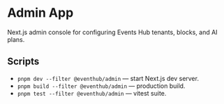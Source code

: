 # Admin App

Next.js admin console for configuring Events Hub tenants, blocks, and AI plans.

## Scripts

- `pnpm dev --filter @eventhub/admin` — start Next.js dev server.
- `pnpm build --filter @eventhub/admin` — production build.
- `pnpm test --filter @eventhub/admin` — vitest suite.
